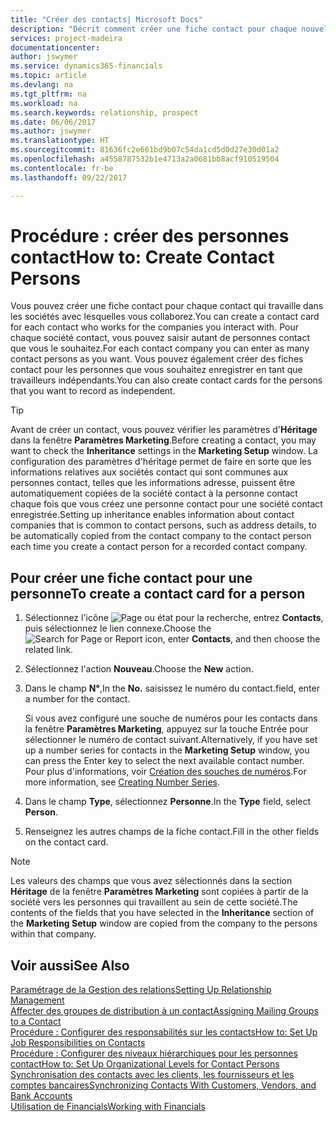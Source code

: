 ```yaml
---
title: "Créer des contacts| Microsoft Docs"
description: "Décrit comment créer une fiche contact pour chaque nouvelle personne ou nouveau prospect avec lequel vous collaborez ou entretenez des relations professionnelles."
services: project-madeira
documentationcenter: 
author: jswymer
ms.service: dynamics365-financials
ms.topic: article
ms.devlang: na
ms.tgt_pltfrm: na
ms.workload: na
ms.search.keywords: relationship, prospect
ms.date: 06/06/2017
ms.author: jswymer
ms.translationtype: HT
ms.sourcegitcommit: 81636fc2e661bd9b07c54da1cd5d0d27e30d01a2
ms.openlocfilehash: a4558787532b1e4713a2a0681bb8acf910519504
ms.contentlocale: fr-be
ms.lasthandoff: 09/22/2017

---
```

# <a name="how-to-create-contact-persons"></a><span data-ttu-id="254b1-103">Procédure : créer des personnes contact</span><span class="sxs-lookup"><span data-stu-id="254b1-103">How to: Create Contact Persons</span></span>
<span data-ttu-id="254b1-104">Vous pouvez créer une fiche contact pour chaque contact qui travaille dans les sociétés avec lesquelles vous collaborez.</span><span class="sxs-lookup"><span data-stu-id="254b1-104">You can create a contact card for each contact who works for the companies you interact with.</span></span> <span data-ttu-id="254b1-105">Pour chaque société contact, vous pouvez saisir autant de personnes contact que vous le souhaitez.</span><span class="sxs-lookup"><span data-stu-id="254b1-105">For each contact company you can enter as many contact persons as you want.</span></span> <span data-ttu-id="254b1-106">Vous pouvez également créer des fiches contact pour les personnes que vous souhaitez enregistrer en tant que travailleurs indépendants.</span><span class="sxs-lookup"><span data-stu-id="254b1-106">You can also create contact cards for the persons that you want to record as independent.</span></span>

> [!TIP]  
>   <span data-ttu-id="254b1-107">Avant de créer un contact, vous pouvez vérifier les paramètres d'**Héritage** dans la fenêtre **Paramètres Marketing**.</span><span class="sxs-lookup"><span data-stu-id="254b1-107">Before creating a contact, you may want to check the **Inheritance** settings in the **Marketing Setup** window.</span></span> <span data-ttu-id="254b1-108">La configuration des paramètres d'héritage permet de faire en sorte que les informations relatives aux sociétés contact qui sont communes aux personnes contact, telles que les informations adresse, puissent être automatiquement copiées de la société contact à la personne contact chaque fois que vous créez une personne contact pour une société contact enregistrée.</span><span class="sxs-lookup"><span data-stu-id="254b1-108">Setting up inheritance enables information about contact companies that is common to contact persons, such as address details, to be automatically copied from the contact company to the contact person each time you create a contact person for a recorded contact company.</span></span>

## <a name="to-create-a-contact-card-for-a-person"></a><span data-ttu-id="254b1-109">Pour créer une fiche contact pour une personne</span><span class="sxs-lookup"><span data-stu-id="254b1-109">To create a contact card for a person</span></span>
1. <span data-ttu-id="254b1-110">Sélectionnez l'icône ![Page ou état pour la recherche](media/ui-search/search_small.png "Page ou état pour la recherche"), entrez **Contacts**, puis sélectionnez le lien connexe.</span><span class="sxs-lookup"><span data-stu-id="254b1-110">Choose the ![Search for Page or Report](media/ui-search/search_small.png "Search for Page or Report icon") icon, enter **Contacts**, and then choose the related link.</span></span>
2. <span data-ttu-id="254b1-111">Sélectionnez l'action **Nouveau**.</span><span class="sxs-lookup"><span data-stu-id="254b1-111">Choose the **New** action.</span></span>
3. <span data-ttu-id="254b1-112">Dans le champ **N°**,</span><span class="sxs-lookup"><span data-stu-id="254b1-112">In the **No.**</span></span> <span data-ttu-id="254b1-113">saisissez le numéro du contact.</span><span class="sxs-lookup"><span data-stu-id="254b1-113">field, enter a number for the contact.</span></span>

    <span data-ttu-id="254b1-114">Si vous avez configuré une souche de numéros pour les contacts dans la fenêtre **Paramètres Marketing**, appuyez sur la touche Entrée pour sélectionner le numéro de contact suivant.</span><span class="sxs-lookup"><span data-stu-id="254b1-114">Alternatively, if you have set up a number series for contacts in the **Marketing Setup** window, you can press the Enter key to select the next available contact number.</span></span> <span data-ttu-id="254b1-115">Pour plus d'informations, voir [Création des souches de numéros](ui-create-number-series.md).</span><span class="sxs-lookup"><span data-stu-id="254b1-115">For more information, see [Creating Number Series](ui-create-number-series.md).</span></span>
4. <span data-ttu-id="254b1-116">Dans le champ **Type**, sélectionnez **Personne**.</span><span class="sxs-lookup"><span data-stu-id="254b1-116">In the **Type** field, select **Person**.</span></span>
5. <span data-ttu-id="254b1-117">Renseignez les autres champs de la fiche contact.</span><span class="sxs-lookup"><span data-stu-id="254b1-117">Fill in the other fields on the contact card.</span></span>

> [!NOTE]  
>   <span data-ttu-id="254b1-118">Les valeurs des champs que vous avez sélectionnés dans la section **Héritage** de la fenêtre **Paramètres Marketing** sont copiées à partir de la société vers les personnes qui travaillent au sein de cette société.</span><span class="sxs-lookup"><span data-stu-id="254b1-118">The contents of the fields that you have selected in the **Inheritance** section of the **Marketing Setup** window are copied from the company to the persons within that company.</span></span>

## <a name="see-also"></a><span data-ttu-id="254b1-119">Voir aussi</span><span class="sxs-lookup"><span data-stu-id="254b1-119">See Also</span></span>
[<span data-ttu-id="254b1-120">Paramétrage de la Gestion des relations</span><span class="sxs-lookup"><span data-stu-id="254b1-120">Setting Up Relationship Management</span></span>](marketing-setup-marketing.md)  
[<span data-ttu-id="254b1-121">Affecter des groupes de distribution à un contact</span><span class="sxs-lookup"><span data-stu-id="254b1-121">Assigning Mailing Groups to a Contact</span></span>](marketing-mailing-groups.md#AssignMailGroupContact)  
[<span data-ttu-id="254b1-122">Procédure : Configurer des responsabilités sur les contacts</span><span class="sxs-lookup"><span data-stu-id="254b1-122">How to: Set Up Job Responsibilities on Contacts</span></span>](marketing-job-responsibilities.md)  
[<span data-ttu-id="254b1-123">Procédure : Configurer des niveaux hiérarchiques pour les personnes contact</span><span class="sxs-lookup"><span data-stu-id="254b1-123">How to: Set Up Organizational Levels for Contact Persons</span></span>](marketing-organizational-levels.md)  
[<span data-ttu-id="254b1-124">Synchronisation des contacts avec les clients, les fournisseurs et les comptes bancaires</span><span class="sxs-lookup"><span data-stu-id="254b1-124">Synchronizing Contacts With Customers, Vendors, and Bank Accounts</span></span>](marketing-synchronize-contacts-customers-vendors-bank-accounts.md)  
[<span data-ttu-id="254b1-125">Utilisation de Financials</span><span class="sxs-lookup"><span data-stu-id="254b1-125">Working with Financials</span></span>](ui-work-product.md)  

